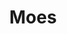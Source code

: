 ---
guid: 2007
title: "Moes"
category: Moes
description: "Moes is a brand for anyone interested in using high-quality smart home devices to enjoy a whole-house-intelligent lifestyle. Our mission is to design and provide comprehensive solutions to house devices for the enjoyment of our honored customers."
url: "https://www.moeshouse.com/"
locale: en_GB
sitemap:
  changefreq: 'monthly'
  exclude: 'no'
  priority: 0.5
  lastmod:  # date to end modification
redirect_from: 
  - /en/categorie-produit/brand/moes/
  - /en/category/moes/
  - /en/category/moes
---